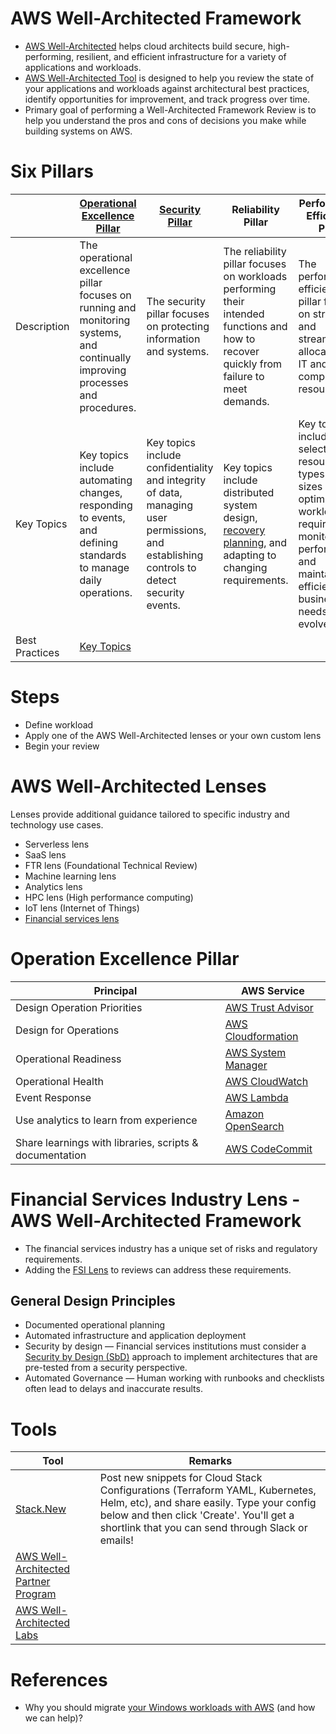 # AWS Well-Architected Framework
- [AWS Well-Architected](https://aws.amazon.com/architecture/well-architected) helps cloud architects build secure, high-performing, resilient, and efficient infrastructure for a variety of applications and workloads.
- [AWS Well-Architected Tool](https://aws.amazon.com/well-architected-tool/) is designed to help you review the state of your applications and workloads against architectural best practices, identify opportunities for improvement, and track progress over time.
- Primary goal of performing a Well-Architected Framework Review is to help you understand the pros and cons of decisions you make while building systems on AWS.

# Six Pillars

|                | [Operational Excellence Pillar](https://docs.aws.amazon.com/wellarchitected/latest/operational-excellence-pillar/welcome.html)   | [Security Pillar](2c_SecurityServices)                                                                                                    | Reliability Pillar                                                                                                                                           | Performance Efficiency Pillar                                                                                                                                           | [Cost Optimization Pillar](https://docs.aws.amazon.com/wellarchitected/latest/cost-optimization-pillar/welcome.html)                                                                              |
|----------------|----------------------------------------------------------------------------------------------------------------------------------|-------------------------------------------------------------------------------------------------------------------------------------------|--------------------------------------------------------------------------------------------------------------------------------------------------------------|-------------------------------------------------------------------------------------------------------------------------------------------------------------------------|---------------------------------------------------------------------------------------------------------------------------------------------------------------------------------------------------|
| Description    | The operational excellence pillar focuses on running and monitoring systems, and continually improving processes and procedures. | The security pillar focuses on protecting information and systems.                                                                        | The reliability pillar focuses on workloads performing their intended functions and how to recover quickly from failure to meet demands.                     | The performance efficiency pillar focuses on structured and streamlined allocation of IT and computing resources.                                                       | The cost optimization pillar focuses on avoiding unnecessary costs.                                                                                                                               |
| Key Topics     | Key topics include automating changes, responding to events, and defining standards to manage daily operations.                  | Key topics include confidentiality and integrity of data, managing user permissions, and establishing controls to detect security events. | Key topics include distributed system design, [recovery planning](12_Backup&DR/DisasterRecovery/DisasterRecovery.md), and adapting to changing requirements. | Key topics include selecting resource types and sizes optimized for workload requirements, monitoring performance, and maintaining efficiency as business needs evolve. | Key topics include understanding spending over time and controlling fund allocation, selecting resources of the right type and quantity, and scaling to meet business needs without overspending. |
| Best Practices | [Key Topics](#operation-excellence-pillar)                                                                                       |                                                                                                                                           |                                                                                                                                                              |                                                                                                                                                                         |                                                                                                                                                                                                   |

# Steps
- Define workload
- Apply one of the AWS Well-Architected lenses or your own custom lens
- Begin your review

# AWS Well-Architected Lenses

Lenses provide additional guidance tailored to specific industry and technology use cases.
- Serverless lens
- SaaS lens
- FTR lens (Foundational Technical Review)
- Machine learning lens
- Analytics lens
- HPC lens (High performance computing)
- IoT lens (Internet of Things)
- [Financial services lens](#financial-services-industry-lens---aws-well-architected-framework)

# Operation Excellence Pillar

| Principal                                               | AWS Service                                                                            |
|---------------------------------------------------------|----------------------------------------------------------------------------------------|
| Design Operation Priorities                             | [AWS Trust Advisor](11_AWSCostOptimization/TrustedAdvisor.md)                                |
| Design for Operations                                   | [AWS Cloudformation](9_InfrastructureAsCode/AWSCloudFormation/Readme.md)               |
| Operational Readiness                                   | [AWS System Manager](2c_SecurityServices/1_DataProtectionServices/AWSSystemManager.md) |
| Operational Health                                      | [AWS CloudWatch](8_ObservabilityLogsServices/AmazonCloudWatch/Readme.md)                      |
| Event Response                                          | [AWS Lambda](3_ComputeServices/AWSLambda/Readme.md)                                    |
| Use analytics to learn from experience                  | [Amazon OpenSearch](6_DatabaseServices/Search-Databases/AmazonOpenSearch.md)                            |
| Share learnings with libraries, scripts & documentation | [AWS CodeCommit](9_InfrastructureAsCode/AWSCodePipeline.md)                            |

# Financial Services Industry Lens - AWS Well-Architected Framework
- The financial services industry has a unique set of risks and regulatory requirements. 
- Adding the [FSI Lens](https://docs.aws.amazon.com/wellarchitected/latest/financial-services-industry-lens/welcome.html) to reviews can address these requirements.

## General Design Principles
- Documented operational planning
- Automated infrastructure and application deployment
- Security by design — Financial services institutions must consider a [Security by Design (SbD)](https://docs.aws.amazon.com/wellarchitected/latest/financial-services-industry-lens/general-design-principles.html) approach to implement architectures that are pre-tested from a security perspective.
- Automated Governance — Human working with runbooks and checklists often lead to delays and inaccurate results.

# Tools

| Tool                                                                                               | Remarks                                                                                                                                                                                                                     |
|----------------------------------------------------------------------------------------------------|-----------------------------------------------------------------------------------------------------------------------------------------------------------------------------------------------------------------------------|
| [Stack.New](https://stack.new/)                                                                    | Post new snippets for Cloud Stack Configurations (Terraform YAML, Kubernetes, Helm, etc), and share easily. Type your config below and then click 'Create'. You'll get a shortlink that you can send through Slack or emails! |
| [AWS Well-Architected Partner Program](https://aws.amazon.com/partners/programs/well-architected/) |                                                                                                                                                                                                                             |
| [AWS Well-Architected Labs](https://wellarchitectedlabs.com/)                                      |                                                                                                                                                                                                                             |

# References
- Why you should migrate [your Windows workloads with AWS](https://aws.amazon.com/blogs/modernizing-with-aws/why-you-should-migrate-your-windows-workloads-with-aws-and-how-we-can-help/) (and how we can help)?